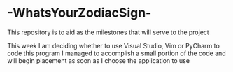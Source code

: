 # -WhatsYourZodiacSign-
This repository is to aid as the milestones that will serve to the project


This week I am deciding whether to use Visual Studio, Vim or PyCharm to code this program
I managed to accomplish a small portion of the code and will begin placement as soon as I choose the application to use 



